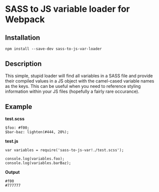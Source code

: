 # SASS to JS variable loader for Webpack

## Installation

`npm install --save-dev sass-to-js-var-loader`

## Description

This simple, stupid loader will find all variables in a SASS file and provide their compiled values in a JS object with the camel-cased variable names as the keys. This can be useful when you need to reference styling information within your JS files (hopefully a fairly rare occurance). 

## Example

**test.scss**
```
$foo: #f00;
$bar-baz: lighten(#444, 20%);
```

**test.js**
```
var variables = require('sass-to-js-var!./test.scss');

console.log(variables.foo);
console.log(variables.barBaz);
```

**Output**
```
#f00
#777777
```
